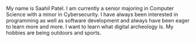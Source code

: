 My name is Saahil Patel. I am currently a senior majoring in Computer Science with a minor in Cybersecurity. I have always been interested in programming as well as software development and always have been eager to learn more and more. I want to learn what digital archeology is. My hobbies are being outdoors and sports.  
